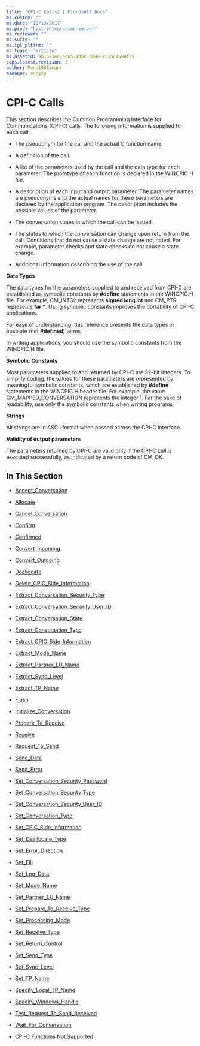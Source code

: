 ```yaml
---
title: "CPI-C Calls2 | Microsoft Docs"
ms.custom: ""
ms.date: "10/13/2017"
ms.prod: "host-integration-server"
ms.reviewer: ""
ms.suite: ""
ms.tgt_pltfrm: ""
ms.topic: "article"
ms.assetid: 9b1371ec-6d65-406c-b044-7315c459afc9
caps.latest.revision: 3
author: MandiOhlinger
manager: anneta
---
```

# CPI-C Calls
This section describes the Common Programming Interface for Communications (CPI-C) calls. The following information is supplied for each call:  
  
-   The pseudonym for the call and the actual C function name.  
  
-   A definition of the call.  
  
-   A list of the parameters used by the call and the data type for each parameter. The prototype of each function is declared in the WINCPIC.H file.  
  
-   A description of each input and output parameter. The parameter names are pseudonyms and the actual names for these parameters are declared by the application program. The description includes the possible values of the parameter.  
  
-   The conversation states in which the call can be issued.  
  
-   The states to which the conversation can change upon return from the call. Conditions that do not cause a state change are not noted. For example, parameter checks and state checks do not cause a state change.  
  
-   Additional information describing the use of the call.  
  
 **Data Types**  
  
 The data types for the parameters supplied to and received from CPI-C are established as symbolic constants by **#define** statements in the WINCPIC.H file. For example, CM_INT32 represents **signed long int** and CM_PTR represents **far \***. Using symbolic constants improves the portability of CPI-C applications.  
  
 For ease of understanding, this reference presents the data types in absolute (not **#defined**) terms.  
  
 In writing applications, you should use the symbolic constants from the WINCPIC.H file.  
  
 **Symbolic Constants**  
  
 Most parameters supplied to and returned by CPI-C are 32-bit integers. To simplify coding, the values for these parameters are represented by meaningful symbolic constants, which are established by **#define** statements in the WINCPIC.H header file. For example, the value CM_MAPPED_CONVERSATION represents the integer 1. For the sake of readability, use only the symbolic constants when writing programs.  
  
 **Strings**  
  
 All strings are in ASCII format when passed across the CPI-C interface.  
  
 **Validity of output parameters**  
  
 The parameters returned by CPI-C are valid only if the CPI-C call is executed successfully, as indicated by a return code of CM_OK.  
  
## In This Section  
  
-   [Accept_Conversation](../core/accept-conversation-cpi-c.md)  
  
-   [Allocate](../core/allocate-cpi-c.md)  
  
-   [Cancel_Conversation](../core/cancel-conversation-cpi-c.md)  
  
-   [Confirm](../core/confirm-cpi-c.md)  
  
-   [Confirmed](../core/confirmed-cpi-c.md)  
  
-   [Convert_Incoming](../core/convert-incoming-cpi-c.md)  
  
-   [Convert_Outgoing](../core/convert-outgoing-cpi-c.md)  
  
-   [Deallocate](../core/deallocate-cpi-c.md)  
  
-   [Delete_CPIC_Side_Information](../core/delete-cpic-side-information-cpi-c.md)  
  
-   [Extract_Conversation_Security_Type](../core/extract-conversation-security-type-cpi-c.md)  
  
-   [Extract_Conversation_Security_User_ID](../core/extract-conversation-security-user-id-cpi-c.md)  
  
-   [Extract_Conversation_State](../core/extract-conversation-state-cpi-c.md)  
  
-   [Extract_Conversation_Type](../core/extract-conversation-type-cpi-c.md)  
  
-   [Extract_CPIC_Side_Information](../core/extract-cpic-side-information-cpi-c.md)  
  
-   [Extract_Mode_Name](../core/extract-mode-name-cpi-c.md)  
  
-   [Extract_Partner_LU_Name](../core/extract-partner-lu-name-cpi-c.md)  
  
-   [Extract_Sync_Level](../core/extract-sync-level-cpi-c.md)  
  
-   [Extract_TP_Name](../core/extract-tp-name-cpi-c.md)  
  
-   [Flush](../core/flush-cpi-c.md)  
  
-   [Initialize_Conversation](../core/initialize-conversation-cpi-c.md)  
  
-   [Prepare_To_Receive](../core/prepare-to-receive-cpi-c.md)  
  
-   [Receive](../core/receive-cpi-c.md)  
  
-   [Request_To_Send](../core/request-to-send-cpi-c.md)  
  
-   [Send_Data](../core/send-data-cpi-c.md)  
  
-   [Send_Error](../core/send-error-cpi-c.md)  
  
-   [Set_Conversation_Security_Password](../core/set-conversation-security-password-cpi-c.md)  
  
-   [Set_Conversation_Security_Type](../core/set-conversation-security-type-cpi-c.md)  
  
-   [Set_Conversation_Security_User_ID](../core/set-conversation-security-user-id-cpi-c.md)  
  
-   [Set_Conversation_Type](../core/set-conversation-type-cpi-c.md)  
  
-   [Set_CPIC_Side_Information](../core/set-cpic-side-information-cpi-c.md)  
  
-   [Set_Deallocate_Type](../core/set-deallocate-type-cpi-c.md)  
  
-   [Set_Error_Direction](../core/set-error-direction-cpi-c.md)  
  
-   [Set_Fill](../core/set-fill-cpi-c.md)  
  
-   [Set_Log_Data](../core/set-log-data-cpi-c.md)  
  
-   [Set_Mode_Name](../core/set-mode-name-cpi-c.md)  
  
-   [Set_Partner_LU_Name](../core/set-partner-lu-name-cpi-c.md)  
  
-   [Set_Prepare_To_Receive_Type](../core/set-prepare-to-receive-type-cpi-c.md)  
  
-   [Set_Processing_Mode](../core/set-processing-mode-cpi-c.md)  
  
-   [Set_Receive_Type](../core/set-receive-type-cpi-c.md)  
  
-   [Set_Return_Control](../core/set-return-control-cpi-c.md)  
  
-   [Set_Send_Type](../core/set-send-type-cpi-c.md)  
  
-   [Set_Sync_Level](../core/set-sync-level-cpi-c.md)  
  
-   [Set_TP_Name](../core/set-tp-name-cpi-c.md)  
  
-   [Specify_Local_TP_Name](../core/specify-local-tp-name-cpi-c.md)  
  
-   [Specify_Windows_Handle](../core/specify-windows-handle-cpi-c.md)  
  
-   [Test_Request_To_Send_Received](../core/test-request-to-send-received-cpi-c.md)  
  
-   [Wait_For_Conversation](../core/wait-for-conversation-cpi-c.md)  
  
-   [CPI-C Functions Not Supported](../core/cpi-c-functions-not-supported-cpi-c.md)